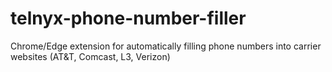 # telnyx-phone-number-filler
Chrome/Edge extension for automatically filling phone numbers into carrier websites (AT&amp;T, Comcast, L3, Verizon)

